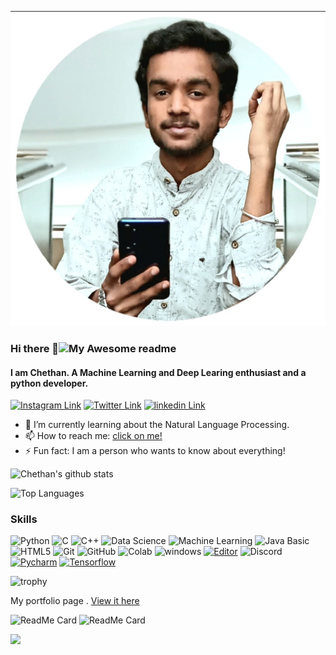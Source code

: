 
<!---
chethanrraj90/chethanrraj90 is a ✨ special ✨ repository because its `README.md` (this file) appears on your GitHub profile.
You can click the Preview link to take a look at your changes.
--->

![Chethan R](Mypic.bio.jpg)

### Hi there 👋![My Awesome readme](https://cdn.rawgit.com/sindresorhus/awesome/d7305f38d29fed78fa85652e3a63e154dd8e8829/media/badge.svg)

#### I am Chethan. A Machine Learning and Deep Learing enthusiast and a python developer. 

[![Instagram Link](https://img.shields.io/badge/Instagram/Chethan%20-%23E4405F.svg?&style=flat&logo=Instagram&logoColor=white)](https://instagram.com/_._chethan.25_._?igshid=1i9exlswyw0an)
[![Twitter Link](https://img.shields.io/badge/Twitter/Chethan%20-%23E4405F.svg?&style=flat&logo=Twitter&logoColor=white)](https://mobile.twitter.com/chethan25420818)
[![linkedin Link](https://img.shields.io/badge/LinkedIn/Chethan%20-%23E4405F.svg?&style=flat&logo=LinkedIn&logoColor=white)](https://www.linkedin.com/in/chethan-r-439325192)

- 🌱 I’m currently learning about the Natural Language Processing.
- 📫 How to reach me: [click on me!](mailto:chethanrraj90@gmail.com)
- ⚡ Fun fact: I am a person who wants to know about everything!



![Chethan's github stats](https://github-readme-stats.vercel.app/api?username=chethanrraj90&count_private=true&show_icons=true&theme=tokyonight&bg_color=00000000)



![Top Languages](https://github-readme-stats.vercel.app/api/top-langs/?username=HarshalGoyal&bg_color=00000000&theme=synthwave)


### Skills
  
![Python](https://img.shields.io/badge/-Python-black?style=flat-square&logo=Python)
![C](https://img.shields.io/badge/-C-000?&logo=C)
![C++](https://img.shields.io/badge/-C++-00599C?style=flat-square&logo=c)
![Data Science](https://img.shields.io/badge/-Data%20Science-brightgreen)
![Machine Learning](https://img.shields.io/badge/-MachineLearning-blue?style=flat-oval&logo=machinelearning&logoColor=white)
![Java Basic](https://img.shields.io/badge/-Java_Basic-E34A86?style=flat-square&logo=java)
![HTML5](https://img.shields.io/badge/-HTML5-E34F26?style=flat-square&logo=html5&logoColor=white)
![Git](https://img.shields.io/badge/-Git-black?style=flat-square&logo=git&logoColor=white)
![GitHub](https://img.shields.io/badge/-GitHub-181717?style=flat-oval&logo=github&logoColor=white)
![Colab](https://img.shields.io/badge/-Colab-43853d?style=flat-oval&logo=colab&logoColor=white)
![windows](https://img.shields.io/badge/-blue?style=flat-square&logo=windows)
[![Editor](https://img.shields.io/badge/Editor-VSCode-blue?style=flat-square&logo=visual-studio-code&logoColor=white)](https://code.visualstudio.com/)
![Discord](https://img.shields.io/badge/-Discord-E01863?style=flat-square&logo=Discord&logoColor=white)
[![Pycharm](https://img.shields.io/badge/IDE-PyCharm-yellow?style=flat-square&logo=JetBrains)](https://www.jetbrains.com/pycharm/)
[![Tensorflow](https://img.shields.io/badge/-Tensorflow-366CE5?style=flat-square&logo=Tensorflow&logoColor=ffffff)](https://tensorflow.org/)


![trophy](https://github-profile-trophy.vercel.app/?username=HarshalGoyal&theme=onedark)


 My portfolio page .  [View it here](http://bit.ly/Chethan_R-mywebsite)
 
 
![ReadMe Card](https://github-readme-stats.vercel.app/api/pin/?username=HarshalGoyal&repo=Image-Plagiarism-Recognizer&theme=radical)
![ReadMe Card](https://github-readme-stats.vercel.app/api/pin/?username=HarshalGoyal&repo=COVID-19-Detection-using-X-ray&theme=material-palenight)

<a href="https://github.com/DenverCoder1/github-readme-streak-stats">
    <img src="https://github-readme-streak-stats.herokuapp.com/?user=HarshalGoyal&theme=dark"/>
</a>

